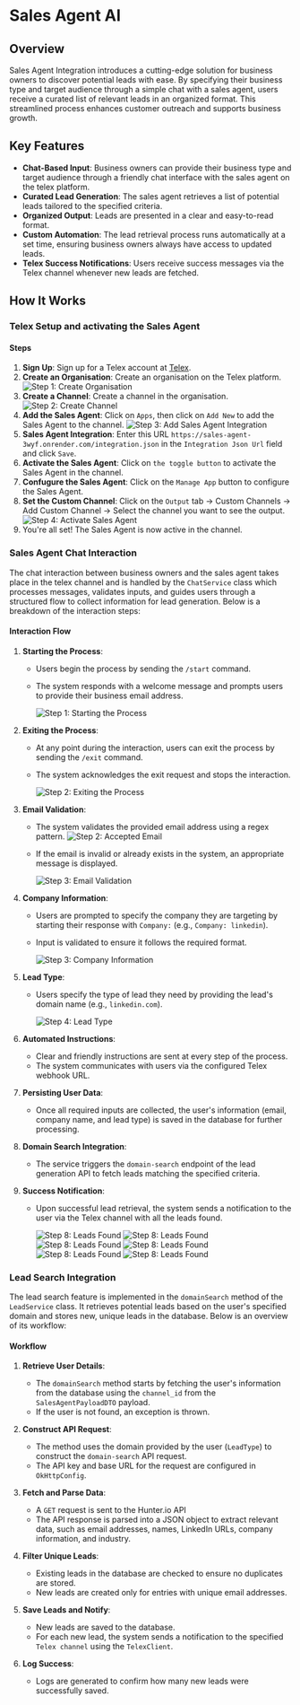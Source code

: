 # Sales Agent AI

## Overview

Sales Agent Integration introduces a cutting-edge solution for business owners to discover potential leads with ease. By specifying their business type and target audience through a simple chat with a sales agent, users receive a curated list of relevant leads in an organized format. This streamlined process enhances customer outreach and supports business growth.

## Key Features

- **Chat-Based Input**: Business owners can provide their business type and target audience through a friendly chat interface with the sales agent on the telex platform.
- **Curated Lead Generation**: The sales agent retrieves a list of potential leads tailored to the specified criteria.
- **Organized Output**: Leads are presented in a clear and easy-to-read format.
- **Custom Automation**: The lead retrieval process runs automatically at a set time, ensuring business owners always have access to updated leads.
- **Telex Success Notifications**: Users receive success messages via the Telex channel whenever new leads are fetched.


## How It Works
### Telex Setup and activating the Sales Agent
#### Steps
1. **Sign Up**: Sign up for a Telex account at [Telex](https://telex.im).
2. **Create an Organisation**: Create an organisation on the Telex platform.
   ![Step 1: Create Organisation](src/main/resources/static/telex-setup/1.png)
3. **Create a Channel**: Create a channel in the organisation.
   ![Step 2: Create Channel](src/main/resources/static/telex-setup/2.png)
4. **Add the Sales Agent**: Click on `Apps`, then click on `Add New` to add the Sales Agent to the channel.
![Step 3: Add Sales Agent Integration](src/main/resources/static/telex-setup/3.png)
5. **Sales Agent Integration**: Enter this URL `https://sales-agent-3wyf.onrender.com/integration.json` in the `Integration Json Url` field and click `Save`.
6. **Activate the Sales Agent**: Click on `the toggle button` to activate the Sales Agent in the channel.
7. **Confugure the Sales Agent**: Click on the `Manage App` button to configure the Sales Agent.
8. **Set the Custom Channel**: Click on the `Output` tab -> Custom Channels -> Add Custom Channel -> Select the channel you want to see the output.
![Step 4: Activate Sales Agent](src/main/resources/static/telex-setup/4.png)
9. You're all set! The Sales Agent is now active in the channel.

### Sales Agent Chat Interaction

The chat interaction between business owners and the sales agent takes place in the telex channel and is handled by the `ChatService` class  which processes messages, validates inputs, and guides users through a structured flow to collect information for lead generation. Below is a breakdown of the interaction steps:

#### Interaction Flow

1. **Starting the Process**:
    - Users begin the process by sending the `/start` command.
    - The system responds with a welcome message and prompts users to provide their business email address.

       ![Step 1: Starting the Process](src/main/resources/static/sales-agent/1.png)

2. **Exiting the Process**:
    - At any point during the interaction, users can exit the process by sending the `/exit` command.
    - The system acknowledges the exit request and stops the interaction.

       ![Step 2: Exiting the Process](src/main/resources/static/sales-agent/6.png)

3. **Email Validation**:
    - The system validates the provided email address using a regex pattern.
      ![Step 2: Accepted Email](src/main/resources/static/sales-agent/3.png)
    - If the email is invalid or already exists in the system, an appropriate message is displayed.
   
      ![Step 3: Email Validation](src/main/resources/static/sales-agent/2.png)
4. **Company Information**:
    - Users are prompted to specify the company they are targeting by starting their response with `Company:` (e.g., `Company: linkedin`).
    - Input is validated to ensure it follows the required format.

      ![Step 3: Company Information](src/main/resources/static/sales-agent/4.png)

5. **Lead Type**:
    - Users specify the type of lead they need by providing the lead's domain name (e.g., `linkedin.com`).

      ![Step 4: Lead Type](src/main/resources/static/sales-agent/5.png)

6. **Automated Instructions**:
    - Clear and friendly instructions are sent at every step of the process.
    - The system communicates with users via the configured Telex webhook URL.

7. **Persisting User Data**:
    - Once all required inputs are collected, the user's information (email, company name, and lead type) is saved in the database for further processing.

   
8. **Domain Search Integration**:
    - The service triggers the `domain-search` endpoint of the lead generation API to fetch leads matching the specified criteria.

9. **Success Notification**: 
    - Upon successful lead retrieval, the system sends a notification to the user via the Telex channel with all the leads found.

      ![Step 8: Leads Found](src/main/resources/static/sales-agent/new-lead-1.png)
      ![Step 8: Leads Found](src/main/resources/static/sales-agent/new-lead-2.png)
      ![Step 8: Leads Found](src/main/resources/static/sales-agent/new-lead-3.png)
   ![Step 8: Leads Found](src/main/resources/static/sales-agent/new-lead-4.png)
      ![Step 8: Leads Found](src/main/resources/static/sales-agent/new-lead-5.png)
      ![Step 8: Leads Found](src/main/resources/static/sales-agent/new-lead-6.png)

### Lead Search Integration

The lead search feature is implemented in the `domainSearch` method of the `LeadService` class. It retrieves potential leads based on the user's specified domain and stores new, unique leads in the database. Below is an overview of its workflow:

#### Workflow

1. **Retrieve User Details**:
   - The `domainSearch` method starts by fetching the user's information from the database using the `channel_id` from the `SalesAgentPayloadDTO` payload.
   - If the user is not found, an exception is thrown.

2. **Construct API Request**:
   - The method uses the domain provided by the user (`LeadType`) to construct the `domain-search` API request.
   - The API key and base URL for the request are configured in `OkHttpConfig`.

3. **Fetch and Parse Data**:
   - A `GET` request is sent to the Hunter.io API
   - The API response is parsed into a JSON object to extract relevant data, such as email addresses, names, LinkedIn URLs, company information, and industry.

4. **Filter Unique Leads**:
   - Existing leads in the database are checked to ensure no duplicates are stored.
   - New leads are created only for entries with unique email addresses.

5. **Save Leads and Notify**:
   - New leads are saved to the database.
   - For each new lead, the system sends a notification to the specified `Telex channel` using the `TelexClient`.

6. **Log Success**:
   - Logs are generated to confirm how many new leads were successfully saved.
